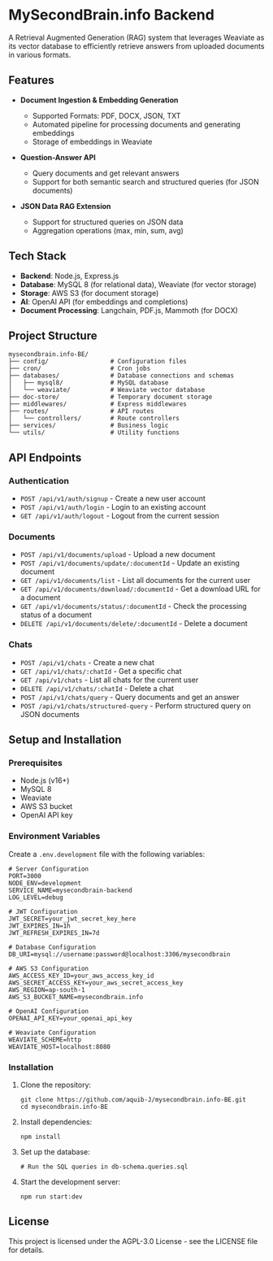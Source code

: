 # MySecondBrain.info Backend

A Retrieval Augmented Generation (RAG) system that leverages Weaviate as its vector database to efficiently retrieve answers from uploaded documents in various formats.

## Features

- **Document Ingestion & Embedding Generation**
  - Supported Formats: PDF, DOCX, JSON, TXT
  - Automated pipeline for processing documents and generating embeddings
  - Storage of embeddings in Weaviate

- **Question-Answer API**
  - Query documents and get relevant answers
  - Support for both semantic search and structured queries (for JSON documents)

- **JSON Data RAG Extension**
  - Support for structured queries on JSON data
  - Aggregation operations (max, min, sum, avg)

## Tech Stack

- **Backend**: Node.js, Express.js
- **Database**: MySQL 8 (for relational data), Weaviate (for vector storage)
- **Storage**: AWS S3 (for document storage)
- **AI**: OpenAI API (for embeddings and completions)
- **Document Processing**: Langchain, PDF.js, Mammoth (for DOCX)

## Project Structure

```
mysecondbrain.info-BE/
├── config/                 # Configuration files
├── cron/                   # Cron jobs
├── databases/              # Database connections and schemas
│   ├── mysql8/             # MySQL database
│   └── weaviate/           # Weaviate vector database
├── doc-store/              # Temporary document storage
├── middlewares/            # Express middlewares
├── routes/                 # API routes
│   └── controllers/        # Route controllers
├── services/               # Business logic
└── utils/                  # Utility functions
```

## API Endpoints

### Authentication

- `POST /api/v1/auth/signup` - Create a new user account
- `POST /api/v1/auth/login` - Login to an existing account
- `GET /api/v1/auth/logout` - Logout from the current session

### Documents

- `POST /api/v1/documents/upload` - Upload a new document
- `POST /api/v1/documents/update/:documentId` - Update an existing document
- `GET /api/v1/documents/list` - List all documents for the current user
- `GET /api/v1/documents/download/:documentId` - Get a download URL for a document
- `GET /api/v1/documents/status/:documentId` - Check the processing status of a document
- `DELETE /api/v1/documents/delete/:documentId` - Delete a document

### Chats

- `POST /api/v1/chats` - Create a new chat
- `GET /api/v1/chats/:chatId` - Get a specific chat
- `GET /api/v1/chats` - List all chats for the current user
- `DELETE /api/v1/chats/:chatId` - Delete a chat
- `POST /api/v1/chats/query` - Query documents and get an answer
- `POST /api/v1/chats/structured-query` - Perform structured query on JSON documents

## Setup and Installation

### Prerequisites

- Node.js (v16+)
- MySQL 8
- Weaviate
- AWS S3 bucket
- OpenAI API key

### Environment Variables

Create a `.env.development` file with the following variables:

```
# Server Configuration
PORT=3000
NODE_ENV=development
SERVICE_NAME=mysecondbrain-backend
LOG_LEVEL=debug

# JWT Configuration
JWT_SECRET=your_jwt_secret_key_here
JWT_EXPIRES_IN=1h
JWT_REFRESH_EXPIRES_IN=7d

# Database Configuration
DB_URI=mysql://username:password@localhost:3306/mysecondbrain

# AWS S3 Configuration
AWS_ACCESS_KEY_ID=your_aws_access_key_id
AWS_SECRET_ACCESS_KEY=your_aws_secret_access_key
AWS_REGION=ap-south-1
AWS_S3_BUCKET_NAME=mysecondbrain.info

# OpenAI Configuration
OPENAI_API_KEY=your_openai_api_key

# Weaviate Configuration
WEAVIATE_SCHEME=http
WEAVIATE_HOST=localhost:8080
```

### Installation

1. Clone the repository:
   ```
   git clone https://github.com/aquib-J/mysecondbrain.info-BE.git
   cd mysecondbrain.info-BE
   ```

2. Install dependencies:
   ```
   npm install
   ```

3. Set up the database:
   ```
   # Run the SQL queries in db-schema.queries.sql
   ```

4. Start the development server:
   ```
   npm run start:dev
   ```

## License

This project is licensed under the AGPL-3.0 License - see the LICENSE file for details.
